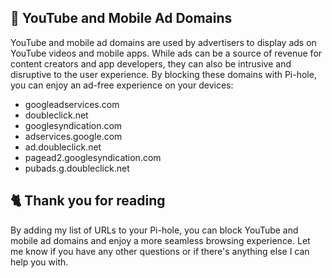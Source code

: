 ## 🔴 YouTube and Mobile Ad Domains
YouTube and mobile ad domains are used by advertisers to display ads on YouTube videos and mobile apps. While ads can be a source of revenue for content creators and app developers, they can also be intrusive and disruptive to the user experience. By blocking these domains with Pi-hole, you can enjoy an ad-free experience on your devices:

- googleadservices.com
- doubleclick.net
- googlesyndication.com
- adservices.google.com
- ad.doubleclick.net
- pagead2.googlesyndication.com
- pubads.g.doubleclick.net

## 🐈 Thank you for reading
By adding my list of URLs to your Pi-hole, you can block YouTube and mobile ad domains and enjoy a more seamless browsing experience.
Let me know if you have any other questions or if there's anything else I can help you with.